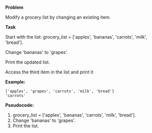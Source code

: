 **Problem**

Modify a grocery list by changing an existing item.

**Task**

Start with the list: grocery_list = ['apples', 'bananas', 'carrots', 'milk', 'bread'].

Change 'bananas' to 'grapes'.

Print the updated list.

Access the third item in the list and print it

**Example:**  
```
['apples', 'grapes', 'carrots', 'milk', 'bread']
'carrots'

```

**Pseudocode:**
1. grocery_list = ['apples', 'bananas', 'carrots', 'milk', 'bread']. 
2. Change 'bananas' to 'grapes'. 
3. Print the list.
